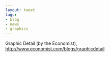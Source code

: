 ```yaml
---
layout: tweet
tags:
- blog
- news
- graphics
---
```

Graphic Detail (by the Economist), <http://www.economist.com/blogs/graphicdetail>